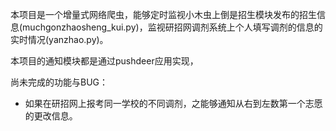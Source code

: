 本项目是一个增量式网络爬虫，能够定时监视小木虫上倒是招生模块发布的招生信息(muchgonzhaosheng_kui.py)，监视研招网调剂系统上个人填写调剂的信息的实时情况(yanzhao.py)。

本项目的通知模块都是通过pushdeer应用实现，

尚未完成的功能与BUG：

* 如果在研招网上报考同一学校的不同调剂，之能够通知从右到左数第一个志愿的更改信息。
